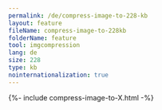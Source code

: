 ```yaml
---
permalink: /de/compress-image-to-228-kb
layout: feature
fileName: compress-image-to-228kb
folderName: feature
tool: imgcompression
lang: de
size: 228
type: kb
nointernationalization: true
---
```

{%- include compress-image-to-X.html -%}       
